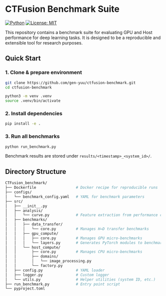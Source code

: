 # CTFusion Benchmark Suite

[![Python](https://img.shields.io/badge/python-3.9%2B-blue)](https://www.python.org/)
[![License: MIT](https://img.shields.io/badge/License-MIT-green.svg)](LICENSE)

This repository contains a benchmark suite for evaluating GPU and Host performance for deep learning tasks.
It is designed to be a reproducible and extensible tool for research purposes.

## Quick Start

### 1. Clone & prepare environment

```bash
git clone https://github.com/gen-yuu/ctfusion-benchmark.git
cd ctfusion-benchmark

python3 -m venv .venv
source .venv/bin/activate
```

### 2. Install dependencies

```bash
pip install -e .
```

### 3. Run all benchmarks

```bash
python run_benchmark.py
```

Benchmark results are stored under `results/<timestamp>_<system_id>/`.

## Directory Structure

```bash
CTFusion_benchmark/
├── Dockerfile                  # Docker recipe for reproducible runs
├── configs/
│   └── benchmark_config.yaml   # YAML for benchmark parameters
├── src/
│   ├── __init__.py
│   ├── analysis/
│   │   └── curve.py            # Feature extraction from performance curves
│   ├── benchmarks/
│   │   ├── data_transfer/
│   │   │   └── core.py         # Manages H↔D transfer benchmarks
│   │   ├── gpu_compute/
│   │   │   ├── core.py         # Manages GPU micro-benchmarks
│   │   │   └── layers.py       # Generates PyTorch modules to benchmark
│   │   └── host_compute/
│   │       ├── core.py         # Manages CPU micro-benchmarks
│   │       ├── domains/
│   │       │   └── image_processing.py
│   │       └── factory.py
│   ├── config.py               # YAML loader
│   ├── logger.py               # Custom logger
│   └── utils.py                # Helper utilities (system ID, etc.)
├── run_benchmark.py            # Entry point script
└── pyproject.toml
```
